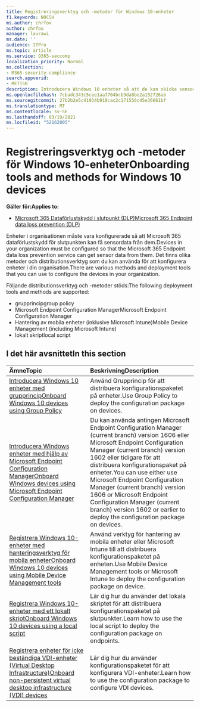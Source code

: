 ```yaml
---
title: Registreringsverktyg och -metoder för Windows 10-enheter
f1.keywords: NOCSH
ms.author: chrfox
author: chrfox
manager: laurawi
ms.date: ''
audience: ITPro
ms.topic: article
ms.service: O365-seccomp
localization_priority: Normal
ms.collection:
- M365-security-compliance
search.appverid:
- MET150
description: Introducera Windows 10 enheter så att de kan skicka sensordata till Microsoft 365 efterlevnadslösningar
ms.openlocfilehash: 7cbadc343c5cee1aa7704bcb9da8be2a152726ab
ms.sourcegitcommit: 27b2b2e5c41934b918cac2c171556c45e36661bf
ms.translationtype: MT
ms.contentlocale: sv-SE
ms.lasthandoff: 03/19/2021
ms.locfileid: "52162005"
---
```

# <a name="onboarding-tools-and-methods-for-windows-10-devices"></a><span data-ttu-id="83d76-103">Registreringsverktyg och -metoder för Windows 10-enheter</span><span class="sxs-lookup"><span data-stu-id="83d76-103">Onboarding tools and methods for Windows 10 devices</span></span>

<span data-ttu-id="83d76-104">**Gäller för:**</span><span class="sxs-lookup"><span data-stu-id="83d76-104">**Applies to:**</span></span>
- [<span data-ttu-id="83d76-105">Microsoft 365 Dataförlustskydd i slutpunkt (DLP)</span><span class="sxs-lookup"><span data-stu-id="83d76-105">Microsoft 365 Endpoint data loss prevention (DLP)</span></span>](./endpoint-dlp-learn-about.md)

<span data-ttu-id="83d76-106">Enheter i organisationen måste vara konfigurerade så att Microsoft 365 dataförlustskydd för slutpunkten kan få sensordata från dem.</span><span class="sxs-lookup"><span data-stu-id="83d76-106">Devices in your organization must be configured so that the Microsoft 365 Endpoint data loss prevention service can get sensor data from them.</span></span> <span data-ttu-id="83d76-107">Det finns olika metoder och distributionsverktyg som du kan använda för att konfigurera enheter i din organisation.</span><span class="sxs-lookup"><span data-stu-id="83d76-107">There are various methods and deployment tools that you can use to configure the devices in your organization.</span></span>

<span data-ttu-id="83d76-108">Följande distributionsverktyg och -metoder stöds:</span><span class="sxs-lookup"><span data-stu-id="83d76-108">The following deployment tools and methods are supported:</span></span>

- <span data-ttu-id="83d76-109">grupprincip</span><span class="sxs-lookup"><span data-stu-id="83d76-109">group policy</span></span>
- <span data-ttu-id="83d76-110">Microsoft Endpoint Configuration Manager</span><span class="sxs-lookup"><span data-stu-id="83d76-110">Microsoft Endpoint Configuration Manager</span></span>
- <span data-ttu-id="83d76-111">Hantering av mobila enheter (inklusive Microsoft Intune)</span><span class="sxs-lookup"><span data-stu-id="83d76-111">Mobile Device Management (including Microsoft Intune)</span></span>
- <span data-ttu-id="83d76-112">lokalt skript</span><span class="sxs-lookup"><span data-stu-id="83d76-112">local script</span></span>

## <a name="in-this-section"></a><span data-ttu-id="83d76-113">I det här avsnittet</span><span class="sxs-lookup"><span data-stu-id="83d76-113">In this section</span></span>
<span data-ttu-id="83d76-114">Ämne</span><span class="sxs-lookup"><span data-stu-id="83d76-114">Topic</span></span> | <span data-ttu-id="83d76-115">Beskrivning</span><span class="sxs-lookup"><span data-stu-id="83d76-115">Description</span></span>
:---|:---
[<span data-ttu-id="83d76-116">Introducera Windows 10 enheter med grupprincip</span><span class="sxs-lookup"><span data-stu-id="83d76-116">Onboard Windows 10 devices using Group Policy</span></span>](dlp-configure-endpoints-gp.md) | <span data-ttu-id="83d76-117">Använd Grupprincip för att distribuera konfigurationspaketet på enheter.</span><span class="sxs-lookup"><span data-stu-id="83d76-117">Use Group Policy to deploy the configuration package on devices.</span></span>
[<span data-ttu-id="83d76-118">Introducera Windows enheter med hjälp av Microsoft Endpoint Configuration Manager</span><span class="sxs-lookup"><span data-stu-id="83d76-118">Onboard Windows devices using Microsoft Endpoint Configuration Manager</span></span>](dlp-configure-endpoints-sccm.md) | <span data-ttu-id="83d76-119">Du kan använda antingen Microsoft Endpoint Configuration Manager (current branch) version 1606 eller Microsoft Endpoint Configuration Manager (current branch) version 1602 eller tidigare för att distribuera konfigurationspaket på enheter.</span><span class="sxs-lookup"><span data-stu-id="83d76-119">You can use either use Microsoft Endpoint Configuration Manager (current branch) version 1606 or Microsoft Endpoint Configuration Manager (current branch) version 1602 or earlier to deploy the configuration package on devices.</span></span>
[<span data-ttu-id="83d76-120">Registrera Windows 10-enheter med hanteringsverktyg för mobila enheter</span><span class="sxs-lookup"><span data-stu-id="83d76-120">Onboard Windows 10 devices using Mobile Device Management tools</span></span>](dlp-configure-endpoints-mdm.md) | <span data-ttu-id="83d76-121">Använd verktyg för hantering av mobila enheter eller Microsoft Intune till att distribuera konfigurationspaketet på enheten.</span><span class="sxs-lookup"><span data-stu-id="83d76-121">Use Mobile Device Management tools or Microsoft Intune to deploy the configuration package on device.</span></span>
[<span data-ttu-id="83d76-122">Registrera Windows 10-enheter med ett lokalt skript</span><span class="sxs-lookup"><span data-stu-id="83d76-122">Onboard Windows 10 devices using a local script</span></span>](dlp-configure-endpoints-script.md) | <span data-ttu-id="83d76-123">Lär dig hur du använder det lokala skriptet för att distribuera konfigurationspaketet på slutpunkter.</span><span class="sxs-lookup"><span data-stu-id="83d76-123">Learn how to use the local script to deploy the configuration package on endpoints.</span></span>
[<span data-ttu-id="83d76-124">Registrera enheter för icke beständiga VDI-enheter (Virtual Desktop Infrastructure)</span><span class="sxs-lookup"><span data-stu-id="83d76-124">Onboard non-persistent virtual desktop infrastructure (VDI) devices</span></span>](dlp-configure-endpoints-vdi.md) | <span data-ttu-id="83d76-125">Lär dig hur du använder konfigurationspaketet för att konfigurera VDI-enheter.</span><span class="sxs-lookup"><span data-stu-id="83d76-125">Learn how to use the configuration package to configure VDI devices.</span></span>